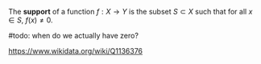 The **support** of a function $f: X \to Y$ is the subset $S \subset X$ such that for all $x \in S$, $f(x) \neq 0$.

#todo: when do we actually have zero?

https://www.wikidata.org/wiki/Q1136376